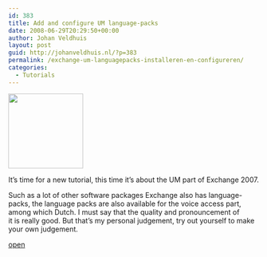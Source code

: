 ```yaml
---
id: 383
title: Add and configure UM language-packs
date: 2008-06-29T20:29:50+00:00
author: Johan Veldhuis
layout: post
guid: http://johanveldhuis.nl/?p=383
permalink: /exchange-um-languagepacks-installeren-en-configureren/
categories:
  - Tutorials
---
```

[](http://johanveldhuis.nl/wp-content/uploads/2008/03/testphone.jpg)[<img class="alignnone size-thumbnail wp-image-384" title="Exchange 2007 UM config" src="https://i0.wp.com/johanveldhuis.nl/wp-content/uploads/2008/06/um-conf-150x150.jpg?resize=150%2C150" alt="" width="150" height="150" data-recalc-dims="1" />](https://i2.wp.com/johanveldhuis.nl/wp-content/uploads/2008/06/um-conf.jpg)[](http://johanveldhuis.nl/wp-content/uploads/2008/03/testphone.jpg)

It&#8217;s time for a new tutorial, this time it&#8217;s about the UM part of Exchange 2007.

Such as a lot of other software packages Exchange also has language-packs, the language packs are also available for the voice access part, among which Dutch. I must say that the quality and pronouncement of it is really good. But that&#8217;s my personal judgement, try out yourself to make your own judgement.

[open](http://johanveldhuis.nl/?page_id=377&lang=en)